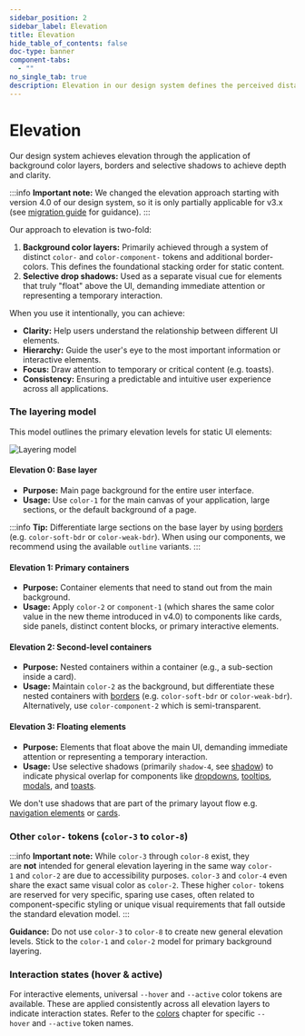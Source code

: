 ```yaml
---
sidebar_position: 2
sidebar_label: Elevation
title: Elevation
hide_table_of_contents: false
doc-type: banner
component-tabs:
  - ""
no_single_tab: true
description: Elevation in our design system defines the perceived distance of a surface from the background along the z-axis, establishing content hierarchy and guiding user focus.
---
```


# Elevation

Our design system achieves elevation through the application of background color layers, borders and selective shadows to achieve depth and clarity.

:::info
**Important note:** We changed the elevation approach starting with version 4.0 of our design system, so it is only partially applicable for v3.x (see [migration guide](../migration/4_0_0/index.md) for guidance).
:::

Our approach to elevation is two-fold:
1. **Background color layers:** Primarily achieved through a system of distinct `color-` and `color-component-` tokens and additional border-colors. This defines the foundational stacking order for static content.
2. **Selective drop shadows:** Used as a separate visual cue for elements that truly "float" above the UI, demanding immediate attention or representing a temporary interaction.

When you use it intentionally, you can achieve:
* **Clarity:** Help users understand the relationship between different UI elements.
* **Hierarchy:** Guide the user's eye to the most important information or interactive elements.
* **Focus:** Draw attention to temporary or critical content (e.g. toasts).
* **Consistency:** Ensuring a predictable and intuitive user experience across all applications.

### The layering model

This model outlines the primary elevation levels for static UI elements:

![Layering model](https://www.figma.com/design/wEptRgAezDU1z80Cn3eZ0o/iX-Documentation-illustrations?node-id=6605-276&t=QnYYtjAA8l2uj4Mu-4)

#### Elevation 0: Base layer
- **Purpose:** Main page background for the entire user interface.
- **Usage:** Use `color-1` for the main canvas of your application, large sections, or the default background of a page.

:::info
**Tip:** Differentiate large sections on the base layer by using [borders](borders.md) (e.g. `color-soft-bdr` or `color-weak-bdr`). When using our components, we recommend using the available `outline` variants.
:::

#### Elevation 1: Primary containers
- **Purpose:** Container elements that need to stand out from the main background.
- **Usage:** Apply `color-2` or `component-1` (which shares the same color value in the new theme introduced in v4.0) to components like cards, side panels, distinct content blocks, or primary interactive elements.

#### Elevation 2: Second-level containers
- **Purpose:** Nested containers within a container (e.g., a sub-section inside a card).
- **Usage:** Maintain `color-2` as the background, but differentiate these nested containers with [borders](borders.md) (e.g. `color-soft-bdr` or `color-weak-bdr`). Alternatively, use `color-component-2` which is semi-transparent.

#### Elevation 3: Floating elements
- **Purpose:** Elements that float above the main UI, demanding immediate attention or representing a temporary interaction.
- **Usage:** Use selective shadows (primarily `shadow-4`, see [shadow](shadow.md)) to indicate physical overlap for components like [dropdowns](../components/dropdown/index.md), [tooltips](../components/tooltip.md), [modals](../components/modal/index.md), and [toasts](../components/toast/index.md).

We don't use shadows that are part of the primary layout flow e.g. [navigation elements](../components/application-menu/index.mdx) or [cards](../components/card/index.md).

### Other `color-` tokens (`color-3` to `color-8`)

:::info
**Important note:** While `color-3` through `color-8` exist, they are **not** intended for general elevation layering in the same way `color-1` and `color-2` are due to accessibility purposes. `color-3` and `color-4` even share the exact same visual color as `color-2`. These higher `color-` tokens are reserved for very specific, sparing use cases, often related to component-specific styling or unique visual requirements that fall outside the standard elevation model.
:::

**Guidance:** Do not use `color-3` to `color-8` to create new general elevation levels. Stick to the `color-1` and `color-2` model for primary background layering.

### Interaction states (hover & active)

For interactive elements, universal `--hover` and `--active` color tokens are available. These are applied consistently across all elevation layers to indicate interaction states. Refer to the [colors](colors.md) chapter for specific `--hover` and `--active` token names.